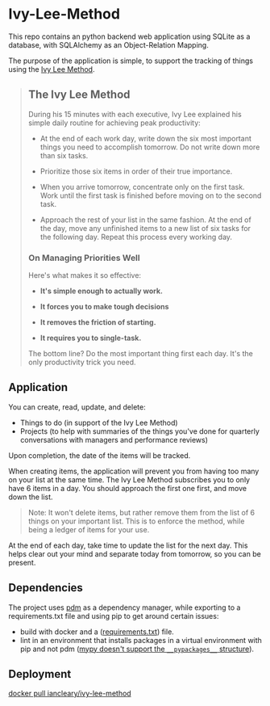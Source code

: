 # Ivy-Lee-Method

This repo contains an python backend web application using SQLite as a database, with SQLAlchemy as an Object-Relation Mapping.

The purpose of the application is simple, to support the tracking of things using the [Ivy Lee Method](https://jamesclear.com/ivy-lee).

> ## The Ivy Lee Method
>
> During his 15 minutes with each executive, Ivy Lee explained his simple daily routine for achieving peak productivity:
>
>* At the end of each work day, write down the six most important things you need to accomplish tomorrow. Do not write down more than six tasks.
>
>* Prioritize those six items in order of their true importance.
>* When you arrive tomorrow, concentrate only on the first task. Work until the first task is finished before moving on to the second task.
>* Approach the rest of your list in the same fashion. At the end of the day, move any unfinished items to a new list of six tasks for the following day.
>    Repeat this process every working day.
>
> ### On Managing Priorities Well
>
> Here's what makes it so effective:
>
>* **It's simple enough to actually work.**
>
>* **It forces you to make tough decisions**
>* **It removes the friction of starting.**
>* **It requires you to single-task.**
>
> The bottom line? Do the most important thing first each day. It's the only productivity trick you need.

## Application

You can create, read, update, and delete:

* Things to do (in support of the Ivy Lee Method)
* Projects (to help with summaries of the things you've done for quarterly conversations with managers and performance reviews)

Upon completion, the date of the items will be tracked.

When creating items, the application will prevent you from having too many on your list at the same time.  The Ivy Lee Method subscribes you to only have 6 items in a day.  You should approach the first one first, and move down the list.

> Note: It won't delete items, but rather remove them from the list of 6 things on your important list.  This is to enforce the method, while being a ledger of items for your use.

At the end of each day, take time to update the list for the next day.  This helps clear out your mind and separate today from tomorrow, so you can be present.

## Dependencies

The project uses [pdm](https://pdm.fming.dev/latest/usage/project/) as a dependency manager, while exporting to a requirements.txt file and using pip to get around certain issues:

* build with docker and a ([requirements.txt](https://pdm.fming.dev/latest/usage/cli_reference/#exec-0--export)) file.
* lint in an environment that installs packages in a virtual environment with pip and not pdm ([mypy doesn't support the `__pypackages__` structure](https://github.com/pdm-project/pdm/discussions/751)).

## Deployment

[docker pull iancleary/ivy-lee-method](https://hub.docker.com/r/iancleary/ivy-lee-method)
